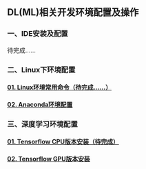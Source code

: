 ## DL(ML)相关开发环境配置及操作



### 一、IDE安装及配置

待完成……

### 二、Linux下环境配置

#### [01. Linux环境常用命令（待完成……）]() 

#### [02. Anaconda环境配置](./Anaconda.md)

### 三、深度学习环境配置

#### [01. Tensorflow CPU版本安装（待完成）]()

#### [02. Tensorflow GPU版本安装](./Tensorflow_GPU.md)









